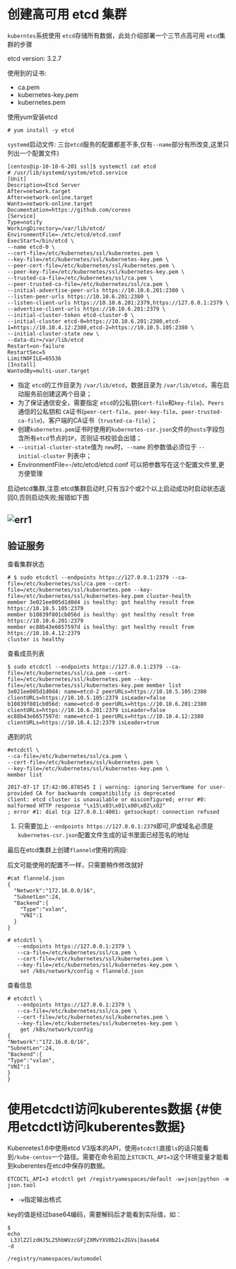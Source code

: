 # 创建高可用 etcd 集群

`kuberntes`系统使用 `etcd`存储所有数据，此处介绍部署一个三节点高可用 `etcd`集群的步骤

etcd version: 3.2.7

使用到的证书:

* ca.pem
* kubernetes-key.pem
* kubernetes.pem

使用yum安装etcd

```
# yum install -y etcd
```

`systemd`启动文件: 三台`etcd`服务的配置都差不多,仅有`--name`部分有所改变,这里只列出一个配置文件\)

```
[centos@ip-10-10-6-201 ssl]$ systemctl cat etcd
# /usr/lib/systemd/system/etcd.service
[Unit]
Description=Etcd Server
After=network.target
After=network-online.target
Wants=network-online.target
Documentation=https://github.com/coreos
[Service]
Type=notify
WorkingDirectory=/var/lib/etcd/
EnvironmentFile=-/etc/etcd/etcd.conf
ExecStart=/bin/etcd \
--name etcd-0 \
--cert-file=/etc/kubernetes/ssl/kubernetes.pem \
--key-file=/etc/kubernetes/ssl/kubernetes-key.pem \
--peer-cert-file=/etc/kubernetes/ssl/kubernetes.pem \
--peer-key-file=/etc/kubernetes/ssl/kubernetes-key.pem \
--trusted-ca-file=/etc/kubernetes/ssl/ca.pem \
--peer-trusted-ca-file=/etc/kubernetes/ssl/ca.pem \
--initial-advertise-peer-urls https://10.10.6.201:2380 \
--listen-peer-urls https://10.10.6.201:2380 \
--listen-client-urls https://10.10.6.201:2379,https://127.0.0.1:2379 \
--advertise-client-urls https://10.10.6.201:2379 \
--initial-cluster-token etcd-cluster-0 \
--initial-cluster etcd-0=https://10.10.6.201:2380,etcd-1=https://10.10.4.12:2380,etcd-2=https://10.10.5.105:2380 \
--initial-cluster-state new \
--data-dir=/var/lib/etcd
Restart=on-failure
RestartSec=5
LimitNOFILE=65536
[Install]
WantedBy=multi-user.target
```

* 指定 `etcd`的工作目录为 `/var/lib/etcd`，数据目录为 `/var/lib/etcd`，需在启动服务前创建这两个目录；
* 为了保证通信安全，需要指定 `etcd`的公私钥\(`cert-file`和`key-file`\)、`Peers`通信的公私钥和 `CA`证书\(`peer-cert-file`、`peer-key-file`、`peer-trusted-ca-file`\)、客户端的CA证书（`trusted-ca-file`）；
* 创建`kubernetes.pem`证书时使用的`kubernetes-csr.json`文件的`hosts`字段包含所有`etcd`节点的`IP`，否则证书校验会出错；
* `--initial-cluster-state`值为 `new`时，`--name` 的参数值必须位于 `--initial-cluster` 列表中；
* EnvironmentFile=-/etc/etcd/etcd.conf  可以把参数写在这个配置文件里,更方便管理

启动etcd集群,注意:etcd集群启动时,只有当2个或2个以上启动成功时启动状态返回0,否则启动失败;报错如下图

## ![](https://github.com/w564791/Kubernetes-Cluster/raw/master/pic/err1.png "err1")

## 验证服务

查看集群状态

```
# $ sudo etcdctl --endpoints https://127.0.0.1:2379 --ca-file=/etc/kubernetes/ssl/ca.pem --cert-file=/etc/kubernetes/ssl/kubernetes.pem --key-file=/etc/kubernetes/ssl/kubernetes-key.pem cluster-health
member 3e021ee005d1d0d4 is healthy: got healthy result from https://10.10.5.105:2379
member b10839f801cb056d is healthy: got healthy result from https://10.10.6.201:2379
member ec88b43e6657597d is healthy: got healthy result from https://10.10.4.12:2379
cluster is healthy
```

查看成员列表

```
$ sudo etcdctl --endpoints https://127.0.0.1:2379 --ca-file=/etc/kubernetes/ssl/ca.pem --cert-file=/etc/kubernetes/ssl/kubernetes.pem --key-file=/etc/kubernetes/ssl/kubernetes-key.pem member list
3e021ee005d1d0d4: name=etcd-2 peerURLs=https://10.10.5.105:2380 clientURLs=https://10.10.5.105:2379 isLeader=false
b10839f801cb056d: name=etcd-0 peerURLs=https://10.10.6.201:2380 clientURLs=https://10.10.6.201:2379 isLeader=false
ec88b43e6657597d: name=etcd-1 peerURLs=https://10.10.4.12:2380 clientURLs=https://10.10.4.12:2379 isLeader=true
```

遇到的坑

```
#etcdctl \
--ca-file=/etc/kubernetes/ssl/ca.pem \
--cert-file=/etc/kubernetes/ssl/kubernetes.pem \
--key-file=/etc/kubernetes/ssl/kubernetes-key.pem \
member list
```

```
2017-07-17 17:42:00.878545 I | warning: ignoring ServerName for user-provided CA for backwards compatibility is deprecated
client: etcd cluster is unavailable or misconfigured; error #0: malformed HTTP response "\x15\x03\x01\x00\x02\x02"
; error #1: dial tcp 127.0.0.1:4001: getsockopt: connection refused
```

1. 只需要加上`--endpoints https://127.0.0.1:2379`即可,IP或域名必须是`kubernetes-csr.json`配置文件生成的证书里面已经签名的地址

最后在etcd集群上创建`flanneld`使用的网段:

后文可能使用的配置不一样，只需要稍作修改就好

```
#cat flanneld.json
{
  "Network":"172.16.0.0/16",
  "SubnetLen":24,
  "Backend":{
    "Type":"vxlan",
    "VNI":1
  }
}

# etcdctl \
   --endpoints https://127.0.0.1:2379 \
   --ca-file=/etc/kubernetes/ssl/ca.pem \
   --cert-file=/etc/kubernetes/ssl/kubernetes.pem \
   --key-file=/etc/kubernetes/ssl/kubernetes-key.pem \
    set /k8s/network/config < flanneld.json
```

查看信息

```
# etcdctl \
   --endpoints https://127.0.0.1:2379 \
   --ca-file=/etc/kubernetes/ssl/ca.pem \
   --cert-file=/etc/kubernetes/ssl/kubernetes.pem \
   --key-file=/etc/kubernetes/ssl/kubernetes-key.pem \
    get /k8s/network/config
{
"Network":"172.16.0.0/16",
"SubnetLen":24,
"Backend":{
"Type":"vxlan",
"VNI":1
}
}
```

# 使用etcdctl访问kuberentes数据 {#使用etcdctl访问kuberentes数据}

Kubenretes1.6中使用etcd V3版本的API，使用`etcdctl`直接`ls`的话只能看到`/kube-centos`一个路径。需要在命令前加上`ETCDCTL_API=3`这个环境变量才能看到kuberentes在etcd中保存的数据。

```
ETCDCTL_API=3 etcdctl get /registryamespaces/default -w=json|python -m json.tool
```

* `-w`指定输出格式

key的值是经过base64编码，需要解码后才能看到实际值，如：

```
$ 
echo
 L3JlZ2lzdHJ5L25hbWVzcGFjZXMvYXV0b21vZGVs|base64 
-d

/registry/namespaces/automodel
```



